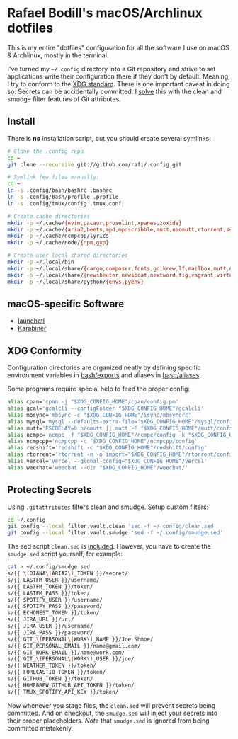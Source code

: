 # Rafael Bodill's macOS/Archlinux dotfiles

This is my entire "dotfiles" configuration for all the software I use on macOS
& Archlinux, mostly in the terminal.

I've turned my `~/.config` directory into a Git repository and strive to set
applications write their configuration there if they don't by default. Meaning,
I try to conform to the [XDG standard]. There is one important caveat in doing
so: Secrets can be accidentally committed. I [solve](#protecting-secrets) this
with the clean and smudge filter features of Git attributes.

## Install

There is **no** installation script, but you should create several symlinks:

```sh
# Clone the .config repo
cd ~
git clone --recursive git://github.com/rafi/.config.git

# Symlink few files manually:
cd ~
ln -s .config/bash/bashrc .bashrc
ln -s .config/bash/profile .profile
ln -s .config/tmux/config .tmux.conf

# Create cache directories
mkdir -p ~/.cache/{nvim,pacaur,proselint,xpanes,zoxide}
mkdir -p ~/.cache/{aria2,beets,mpd,mpdscribble,mutt,neomutt,rtorrent,subtitles}
mkdir -p ~/.cache/ncmpcpp/lyrics
mkdir -p ~/.cache/node/{npm,gyp}

# Create user local shared directories
mkdir -p ~/.local/bin
mkdir -p ~/.local/share/{cargo,composer,fonts,go,krew,lf,mailbox,mutt,neomutt}
mkdir -p ~/.local/share/{newsbeuter,newsboat,nextword,tig,vagrant,virtualbox}
mkdir -p ~/.local/share/python/{envs,pyenv}
```

## macOS-specific Software

* [launchctl](./launch/)
* [Karabiner](./karabiner/)

## XDG Conformity

Configuration directories are organized neatly by defining
specific environment variables in [bash/exports](./bash/exports) and
aliases in [bash/aliases](./bash/aliases).

Some programs require special help to feed the proper config:

```sh
alias cpan='cpan -j "$XDG_CONFIG_HOME"/cpan/config.pm'
alias gcal='gcalcli --configFolder "$XDG_CONFIG_HOME"/gcalcli'
alias mbsync='mbsync -c "$XDG_CONFIG_HOME"/isync/mbsyncrc'
alias mysql='mysql --defaults-extra-file="$XDG_CONFIG_HOME"/mysql/config'
alias mutt='ESCDELAY=0 neomutt || mutt -F "$XDG_CONFIG_HOME"/mutt/config'
alias ncmpc='ncmpc -f "$XDG_CONFIG_HOME"/ncmpc/config -k "$XDG_CONFIG_HOME"/ncmpc/keys'
alias ncmpcpp='ncmpcpp -c "$XDG_CONFIG_HOME"/ncmpcpp/config'
alias redshift='redshift -c "$XDG_CONFIG_HOME"/redshift/config'
alias rtorrent='rtorrent -n -o import="$XDG_CONFIG_HOME"/rtorrent/config.rc'
alias vercel='vercel --global-config="$XDG_CONFIG_HOME"/vercel'
alias weechat='weechat --dir "$XDG_CONFIG_HOME"/weechat/'
```

## Protecting Secrets

Using `.gitattributes` filters clean and smudge. Setup custom filters:

```sh
cd ~/.config
git config --local filter.vault.clean 'sed -f ~/.config/clean.sed'
git config --local filter.vault.smudge 'sed -f ~/.config/smudge.sed'
```

The sed script `clean.sed` is [included](./clean.sed).
However, you have to create the `smudge.sed` script yourself, for example:

```sh
cat > ~/.config/smudge.sed
s/{{ \(DIANA\|ARIA2\)_TOKEN }}/secret/
s/{{ LASTFM_USER }}/username/
s/{{ LASTFM_TOKEN }}/token/
s/{{ LASTFM_PASS }}/token/
s/{{ SPOTIFY_USER }}/username/
s/{{ SPOTIFY_PASS }}/password/
s/{{ ECHONEST_TOKEN }}/token/
s/{{ JIRA_URL }}/url/
s/{{ JIRA_USER }}/username/
s/{{ JIRA_PASS }}/password/
s/{{ GIT_\(PERSONAL\|WORK\)_NAME }}/Joe Shmoe/
s/{{ GIT_PERSONAL_EMAIL }}/name@gmail.com/
s/{{ GIT_WORK_EMAIL }}/name@work.com/
s/{{ GIT_\(PERSONAL\|WORK\)_USER }}/joe/
s/{{ WEATHER_TOKEN }}/token/
s/{{ FORECASTIO_TOKEN }}/token/
s/{{ GITHUB_TOKEN }}/token/
s/{{ HOMEBREW_GITHUB_API_TOKEN }}/token/
s/{{ TMUX_SPOTIFY_API_KEY }}/token/
```

Now whenever you stage files, the `clean.sed` will prevent secrets being
committed. And on checkout, the `smudge.sed` will inject your secrets into
their proper placeholders. _Note_ that `smudge.sed` is ignored from being
committed mistakenly.

[XDG standard]: https://wiki.archlinux.org/index.php/XDG_Base_Directory
[github.com/rafi/.local]: https://github.com/rafi/.local/tree/master/bin
